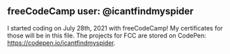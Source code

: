 ## freeCodeCamp user: @icantfindmyspider

I started coding on July 28th, 2021 with freeCodeCamp! My certificates for those will be in this file. The projects for FCC are stored on CodePen: https://codepen.io/icantfindmyspider. 
